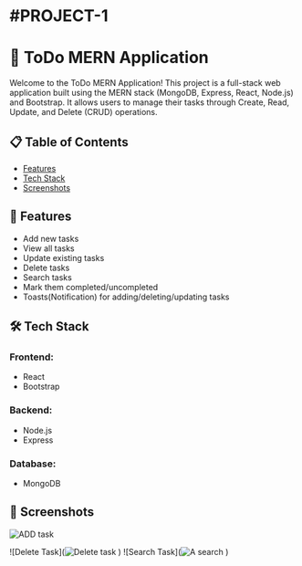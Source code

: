 # #PROJECT-1 

# 📝 ToDo MERN Application

Welcome to the ToDo MERN Application! This project is a full-stack web application built using the MERN stack (MongoDB, Express, React, Node.js) and Bootstrap. It allows users to manage their tasks through Create, Read, Update, and Delete (CRUD) operations.

## 📋 Table of Contents

- [Features](#features)
- [Tech Stack](#tech-stack)
- [Screenshots](#screenshots)

## 🌟 Features

- Add new tasks
- View all tasks
- Update existing tasks
- Delete tasks
- Search tasks
- Mark them completed/uncompleted
- Toasts(Notification) for adding/deleting/updating tasks

## 🛠️ Tech Stack

### Frontend:
- React
- Bootstrap

### Backend:
- Node.js
- Express

### Database:
- MongoDB

## 📸 Screenshots

![ADD task](https://github.com/user-attachments/assets/37d18ebb-a520-4642-a6d1-0df69a272756)

![Delete Task](![Delete task](https://github.com/user-attachments/assets/b4d180af-dcf4-4520-891c-8e73e73f94ba)
)
![Search Task](![A search](https://github.com/user-attachments/assets/3f30a438-d823-4f1a-a6e4-21b0b61d2ed5)
)
